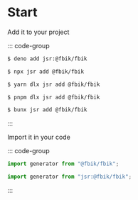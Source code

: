 # Start

Add it to your project

::: code-group

```sh [deno]
$ deno add jsr:@fbik/fbik
```

```sh [npm]
$ npx jsr add @fbik/fbik
```

```sh [yarn]
$ yarn dlx jsr add @fbik/fbik
```

```sh [pnpm]
$ pnpm dlx jsr add @fbik/fbik
```

```sh [bun]
$ bunx jsr add @fbik/fbik
```

:::

Import it in your code

::: code-group

```ts [node]
import generator from "@fbik/fbik";
```

```ts [deno]
import generator from "jsr:@fbik/fbik";
```

:::